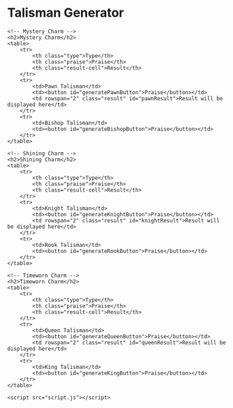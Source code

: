 <!DOCTYPE html>
<html lang="en">
<head>
    <meta charset="UTF-8">
    <meta name="viewport" content="width=device-width, initial-scale=1.0">
    <title>Talisman Generator</title>
    <style>
        table {
            width: 50%;
            border-collapse: collapse;
            margin-bottom: 20px;
        }
        th, td {
            border: 1px solid #ddd;
            padding: 8px;
            text-align: left;
        }
        th {
            background-color: #f4f4f4;
        }
        button {
            margin-top: 10px;
        }
        .result {
            margin-top: 10px;
            padding: 10px;
            border: 1px solid #ddd;
        }
        .type {
            width: 20%;
        }
        .praise {
            width: 30%;
        }
        .result-cell {
            width: 60%;
        }
    </style>
</head>
<body>
    <h1>Talisman Generator</h1>

    <!-- Mystery Charm -->
    <h2>Mystery Charm</h2>
    <table>
        <tr>
            <th class="type">Type</th>
            <th class="praise">Praise</th>
            <th class="result-cell">Result</th>
        </tr>
        <tr>
            <td>Pawn Talisman</td>
            <td><button id="generatePawnButton">Praise</button></td>
            <td rowspan="2" class="result" id="pawnResult">Result will be displayed here</td>
        </tr>
        <tr>
            <td>Bishop Talisman</td>
            <td><button id="generateBishopButton">Praise</button></td>
        </tr>
    </table>

    <!-- Shining Charm -->
    <h2>Shining Charm</h2>
    <table>
        <tr>
            <th class="type">Type</th>
            <th class="praise">Praise</th>
            <th class="result-cell">Result</th>
        </tr>
        <tr>
            <td>Knight Talisman</td>
            <td><button id="generateKnightButton">Praise</button></td>
            <td rowspan="2" class="result" id="knightResult">Result will be displayed here</td>
        </tr>
        <tr>
            <td>Rook Talisman</td>
            <td><button id="generateRookButton">Praise</button></td>
        </tr>
    </table>

    <!-- Timeworn Charm -->
    <h2>Timeworn Charm</h2>
    <table>
        <tr>
            <th class="type">Type</th>
            <th class="praise">Praise</th>
            <th class="result-cell">Result</th>
        </tr>
        <tr>
            <td>Queen Talisman</td>
            <td><button id="generateQueenButton">Praise</button></td>
            <td rowspan="2" class="result" id="queenResult">Result will be displayed here</td>
        </tr>
        <tr>
            <td>King Talisman</td>
            <td><button id="generateKingButton">Praise</button></td>
        </tr>
    </table>

    <script src="script.js"></script>
</body>
</html>
